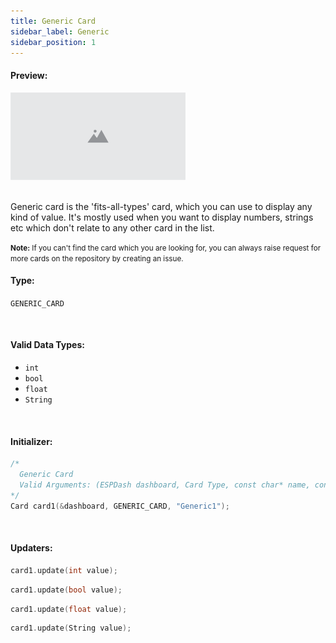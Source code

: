 ```yaml
---
title: Generic Card
sidebar_label: Generic
sidebar_position: 1
---
```


#### Preview:

<img src="/img/v4/placeholder.png" width="280px" alt="Preview" />

<br/>
<br/>

Generic card is the 'fits-all-types' card, which you can use to display any kind of value. It's mostly used when you want to display numbers, strings etc which don't relate to any other card in the list.

<small>
<b>Note:</b> If you can't find the card which you are looking for, you can always raise request for more cards on the repository by creating an issue.
</small>

<br/>

#### Type: 
`GENERIC_CARD`

<br/>

#### Valid Data Types:
- `int`
- `bool`
- `float`
- `String`

<br/>

#### Initializer:
```cpp
/* 
  Generic Card
  Valid Arguments: (ESPDash dashboard, Card Type, const char* name, const char* symbol (optional) )
*/
Card card1(&dashboard, GENERIC_CARD, "Generic1");
```

<br/>

#### Updaters:

```cpp
card1.update(int value);
```

```cpp
card1.update(bool value);
```

```cpp
card1.update(float value);
```

```cpp
card1.update(String value);
```

<br/>

<br/>
